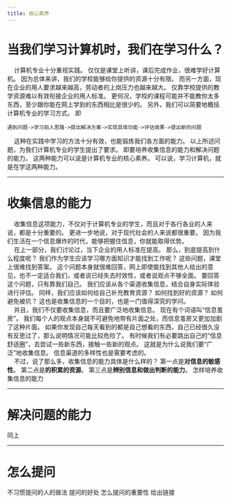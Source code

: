 ```yaml
---
title: 核心素养
---
```


# 当我们学习计算机时，我们在学习什么？
&nbsp;&nbsp;&nbsp;&nbsp;计算机专业十分重视实践。
仅仅是课堂上听讲，课后完成作业，很难学好计算机。
因为总体来讲，我们的学校能够给你提供的资源十分有限。
而另一方面，现在企业的用人要求越来越高，劳动者的上岗压力也越来越大。
仅靠学校提供的教学资源难以有效衔接企业的用人标准。
更何况，学校的课程可能并不能教你太多东西，至少跟你能在网上学到的东西相比是很少的。
另外，我们可以简要地概括计算机专业的学习方式。
即
```
遇到问题->学习前人思路->提出解决方案->实现具体功能->评估效果->提出新的问题
```
&nbsp;&nbsp;&nbsp;&nbsp;这种在实践中学习的方法十分有效，也能锻炼我们各方面的能力。
以上所述问题，为我们计算机专业的学生提出了要求。
即要培养收集信息的能力和解决问题的能力。
这两种能力可以说是计算机专业的核心素养。
可以说，学习计算机，就是在学这两种能力。

---

# 收集信息的能力
&nbsp;&nbsp;&nbsp;&nbsp;收集信息这项能力，不仅对于计算机专业的学生，而且对于各行各业的人来说，都是十分重要的。
更进一步地说，对于现代社会的人来说都很重要。
因为我们生活在一个信息爆炸的时代，能够把握住信息，你就能取得优势。  
&nbsp;&nbsp;&nbsp;&nbsp;在上一部分，我们讨论过，当下企业的用人标准在提高。
那么，到底提高到什么程度呢？
我们作为学生应该学习哪方面知识才能找到工作呢？
这些问题，课堂上很难找到答案。
这个问题本身就很难回答，网上即使能找到其他人给出的意见，也不一定适合我们，或者说已经失去时效性，或者说观点不够全面。
要回答这个问题，只有靠我们自己。
我们应该从各个渠道收集信息，结合自身实际体验进行评估。
同样，我们应该如何给自己补充教育资源？
如何找到好的资源？
如何避免被坑？
这也是收集信息的一个目的，也是一门值得深究的学问。  
&nbsp;&nbsp;&nbsp;&nbsp;并且，我们不仅要收集信息，而且要广泛地收集信息。
现在有个词语叫“信息茧房”。
我们每个人的观点本身就不可避免地带有片面之处，而信息茧房又更加加剧了这种片面。
如果你发现自己每天看到的都是自己想看的东西，自己已经很久没有反思过了，那么说明情况可能比较危险了。
有时候我们有必要跳出自己的“信息舒适圈”，去尝试一些新东西，接触一些新的观点。
这就是为什么说我们要“广泛”地收集信息。
信息渠道的多样性也是需要考虑的。  
&nbsp;&nbsp;&nbsp;&nbsp;不过，说了那么多，收集信息的能力具体是什么样的？
第一点是**对信息的敏感性**。
第二点是**的积累的资源**。
第三点是**辨别信息和做出判断的能力**。
怎样培养收集信息的能力

---

# 解决问题的能力
同上

---

# 怎么提问

不习惯提问的人的做法
提问的好处
怎么提问的重要性
给出链接